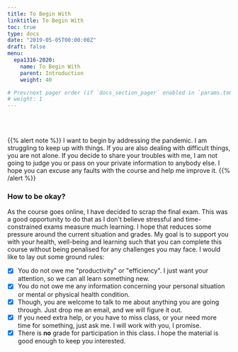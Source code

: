 ```yaml
---
title: To Begin With
linktitle: To Begin With
toc: true
type: docs
date: "2019-05-05T00:00:00Z"
draft: false
menu:
  epa1316-2020:
    name: To Begin With
    parent: Introduction
    weight: 40

# Prev/next pager order (if `docs_section_pager` enabled in `params.toml`)
# weight: 1
---
```


<br/>
<br/>

{{% alert note %}}
I want to begin by addressing the pandemic. I am struggling to keep up with things. If you are also dealing with difficult things, you are not alone. If you decide to share your troubles with me, I am not going to judge you or pass on your private information to anybody else. I hope you can excuse any faults with the course and help me improve it.
{{% /alert %}}

### How to be okay?

As the course goes online, I have decided to scrap the final exam. This was a good opportunity to do that as I don't believe stressful and time-constrained exams measure much learning. I hope that reduces some pressure around the current situation and grades. My goal is to support you with your health, well-being and learning such that you can complete this course without being penalised for any challenges you may face. I would like to lay out some ground rules:

- [x] You do not owe me "productivity" or "efficiency". I just want your attention, so we can all learn something new.
- [x] You do not owe me any information concerning your personal situation or mental or physical health condition.
- [x] Though, you are welcome to talk to me about anything you are going through. Just drop me an email, and we will figure it out.
- [x] If you need extra help, or you have to miss class, or your need more time for something, just ask me. I will work with you, I promise.
- [x] There is **no** grade for participation in this class. I hope the material is good enough to keep you interested.
